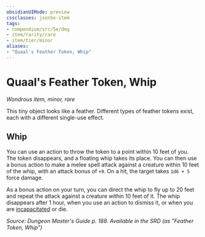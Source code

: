 ```yaml
---
obsidianUIMode: preview
cssclasses: json5e-item
tags:
- compendium/src/5e/dmg
- item/rarity/rare
- item/tier/minor
aliases: 
- "Quaal's Feather Token, Whip"
---
```

# Quaal's Feather Token, Whip
*Wondrous item, minor, rare*  


This tiny object looks like a feather. Different types of feather tokens exist, each with a different single-use effect.

## Whip

You can use an action to throw the token to a point within 10 feet of you. The token disappears, and a floating whip takes its place. You can then use a bonus action to make a melee spell attack against a creature within 10 feet of the whip, with an attack bonus of `+9`. On a hit, the target takes `1d6 + 5` force damage.

As a bonus action on your turn, you can direct the whip to fly up to 20 feet and repeat the attack against a creature within 10 feet of it. The whip disappears after 1 hour, when you use an action to dismiss it, or when you are [incapacitated](Mechanics/Rules/conditions.md#Incapacitated) or die.

*Source: Dungeon Master's Guide p. 188. Available in the <span title='Systems Reference Document (5.1)'>SRD</span> (as "Feather Token, Whip")*